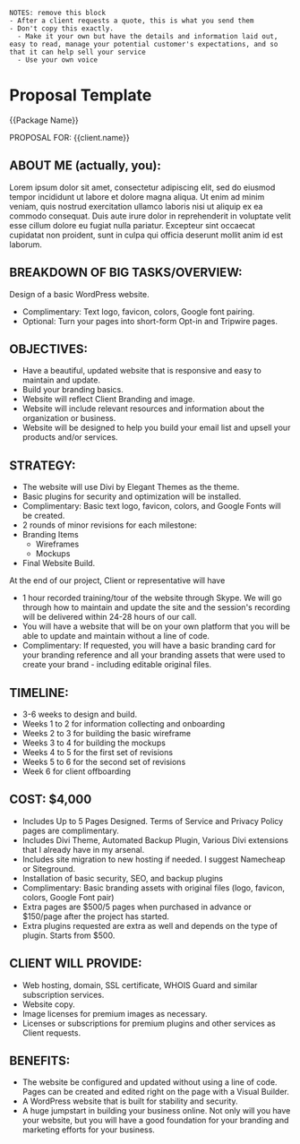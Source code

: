```
NOTES: remove this block
- After a client requests a quote, this is what you send them
- Don't copy this exactly.
  - Make it your own but have the details and information laid out, easy to read, manage your potential customer's expectations, and so that it can help sell your service
  - Use your own voice
```
# Proposal Template

{{Package Name}}

PROPOSAL FOR: {{client.name}}

## ABOUT ME (actually, you):
Lorem ipsum dolor sit amet, consectetur adipiscing elit, sed do eiusmod tempor incididunt ut labore et dolore magna aliqua. Ut enim ad minim veniam, quis nostrud exercitation ullamco laboris nisi ut aliquip ex ea commodo consequat. Duis aute irure dolor in reprehenderit in voluptate velit esse cillum dolore eu fugiat nulla pariatur. Excepteur sint occaecat cupidatat non proident, sunt in culpa qui officia deserunt mollit anim id est laborum.

## BREAKDOWN OF BIG TASKS/OVERVIEW:
Design of a basic WordPress website.
- Complimentary: Text logo, favicon, colors, Google font pairing.
- Optional: Turn your pages into short-form Opt-in and Tripwire pages.

## OBJECTIVES:
- Have a beautiful, updated website that is responsive and easy to maintain and update.
- Build your branding basics.
- Website will reflect Client Branding and image.
- Website will include relevant resources and information about the organization or business.
- Website will be designed to help you build your email list and upsell your products and/or services.

## STRATEGY:
- The website will use Divi by Elegant Themes as the theme.
- Basic plugins for security and optimization will be installed.
- Complimentary: Basic text logo, favicon, colors, and Google Fonts will be created.
- 2 rounds of minor revisions for each milestone:
- Branding Items
  - Wireframes
  - Mockups
- Final Website Build.

At the end of our project, Client or representative will have
- 1  hour recorded training/tour of the website through Skype. We will go through how to maintain and update the site and the session's recording will be delivered within 24-28 hours of our call.
- You will have a website that will be on your own platform that you will be able to update and maintain without a line of code.
- Complimentary: If requested, you will have a basic branding card for your branding reference and all your branding assets that were used to create your brand - including editable original files.

## TIMELINE:
- 3-6 weeks to design and build.
- Weeks 1 to 2 for information collecting and onboarding
- Weeks 2 to 3 for building the basic wireframe
- Weeks 3 to 4 for building the mockups
- Weeks 4 to 5 for the first set of revisions
- Weeks 5 to 6 for the second set of revisions
- Week 6 for client offboarding

## COST: $4,000
- Includes Up to 5 Pages Designed. Terms of Service and Privacy Policy pages are complimentary.
- Includes Divi Theme, Automated Backup Plugin, Various Divi extensions that I already have in my arsenal.
- Includes site migration to new hosting if needed. I suggest Namecheap or Siteground.
- Installation of basic security, SEO, and backup plugins
- Complimentary: Basic branding assets with original files (logo, favicon, colors, Google Font pair)
- Extra pages are $500/5 pages when purchased in advance or $150/page after the project has started.
- Extra plugins requested are extra as well and depends on the type of plugin. Starts from $500.

## CLIENT WILL PROVIDE:
- Web hosting, domain, SSL certificate, WHOIS Guard and similar subscription services.
- Website copy.
- Image licenses for premium images as necessary.
- Licenses or subscriptions for premium plugins and other services as Client requests.

## BENEFITS:
- The website be configured and updated without using a line of code. Pages can be created and edited right on the page with a Visual Builder.
- A WordPress website that is built for stability and security.
- A huge jumpstart in building your business online. Not only will you have your website, but you will have a good foundation for your branding and marketing efforts for your business.
